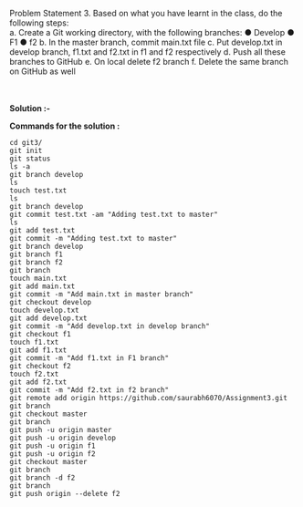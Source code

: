 Problem Statement 3. Based on what you have learnt in the class, do the following steps: <br>
a. Create a Git working directory, with the following branches:
● Develop
● F1
● f2
b. In the master branch, commit main.txt file
c. Put develop.txt in develop branch, f1.txt and f2.txt in f1 and f2 respectively
d. Push all these branches to GitHub
e. On local delete f2 branch
f. Delete the same branch on GitHub as well
<br><br><br>



**Solution :-**

**Commands for the solution :**

    cd git3/
    git init
    git status
    ls -a
    git branch develop
    ls
    touch test.txt
    ls
    git branch develop
    git commit test.txt -am "Adding test.txt to master"
    ls
    git add test.txt 
    git commit -m "Adding test.txt to master"
    git branch develop
    git branch f1
    git branch f2
    git branch
    touch main.txt
    git add main.txt
    git commit -m "Add main.txt in master branch"
    git checkout develop
    touch develop.txt
    git add develop.txt
    git commit -m "Add develop.txt in develop branch"
    git checkout f1
    touch f1.txt
    git add f1.txt
    git commit -m "Add f1.txt in F1 branch"
    git checkout f2
    touch f2.txt
    git add f2.txt
    git commit -m "Add f2.txt in f2 branch"
    git remote add origin https://github.com/saurabh6070/Assignment3.git
    git branch
    git checkout master
    git branch
    git push -u origin master
    git push -u origin develop
    git push -u origin f1
    git push -u origin f2
    git checkout master
    git branch
    git branch -d f2
    git branch
    git push origin --delete f2
